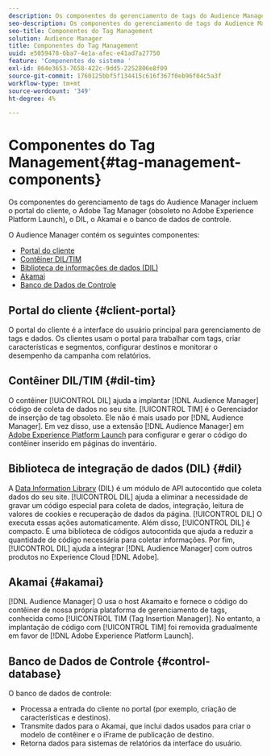 ```yaml
---
description: Os componentes do gerenciamento de tags do Audience Manager incluem o portal do cliente, o Adobe Tag Manager (obsoleto no Adobe Experience Platform Launch), o DIL, o Akamai e o banco de dados de controle.
seo-description: Os componentes do gerenciamento de tags do Audience Manager incluem o portal do cliente, o Adobe Tag Manager (obsoleto no Adobe Experience Platform Launch), o DIL, o Akamai e o banco de dados de controle.
seo-title: Componentes do Tag Management
solution: Audience Manager
title: Componentes do Tag Management
uuid: e5059478-6ba7-4e1a-afec-e41ad7a27750
feature: 'Componentes do sistema '
exl-id: 064e3653-7658-422c-9dd5-2252806e8f09
source-git-commit: 1760125bbf5f134415c616f367f0eb96f04c5a3f
workflow-type: tm+mt
source-wordcount: '349'
ht-degree: 4%

---
```


# Componentes do Tag Management{#tag-management-components}

Os componentes do gerenciamento de tags do Audience Manager incluem o portal do cliente, o Adobe Tag Manager (obsoleto no Adobe Experience Platform Launch), o DIL, o Akamai e o banco de dados de controle.

<!-- 

c_comptag.xml

 -->

O Audience Manager contém os seguintes componentes:

* [Portal do cliente](../../reference/system-components/components-tag-management.md#client-portal)
* [Contêiner DIL/TIM](../../reference/system-components/components-tag-management.md#dil-tim)
* [Biblioteca de informações de dados (DIL)](../../reference/system-components/components-tag-management.md#dil)
* [Akamai](../../reference/system-components/components-tag-management.md#akamai)
* [Banco de Dados de Controle](../../reference/system-components/components-tag-management.md#control-database)

## Portal do cliente {#client-portal}

O portal do cliente é a interface do usuário principal para gerenciamento de tags e dados. Os clientes usam o portal para trabalhar com tags, criar características e segmentos, configurar destinos e monitorar o desempenho da campanha com relatórios.

## Contêiner DIL/TIM {#dil-tim}

O contêiner [!UICONTROL DIL] ajuda a implantar [!DNL Audience Manager] código de coleta de dados no seu site. [!UICONTROL TIM] é o Gerenciador de inserção de tag obsoleto. Ele não é mais usado por [!DNL Audience Manager]. Em vez disso, use a extensão [!DNL Audience Manager] em [Adobe Experience Platform Launch](https://experienceleague.adobe.com/docs/launch/using/extensions-ref/adobe-extension/audience-manager/overview.html) para configurar e gerar o código do contêiner inserido em páginas do inventário.

## Biblioteca de integração de dados (DIL) {#dil}

A [Data Information Library](../../dil/dil-overview.md) (DIL) é um módulo de API autocontido que coleta dados do seu site. [!UICONTROL DIL] ajuda a eliminar a necessidade de gravar um código especial para coleta de dados, integração, leitura de valores de cookies e recuperação de dados da página. [!UICONTROL DIL] O executa essas ações automaticamente. Além disso, [!UICONTROL DIL] é compacto. É uma biblioteca de códigos autocontida que ajuda a reduzir a quantidade de código necessária para coletar informações. Por fim, [!UICONTROL DIL] ajuda a integrar [!DNL Audience Manager] com outros produtos no Experience Cloud [!DNL Adobe].

## Akamai {#akamai}

[!DNL Audience Manager] O usa o host  [](https://www.akamai.com/us/en/about/) Akamaito e fornece o código do contêiner de nossa própria plataforma de gerenciamento de tags, conhecida como  [!UICONTROL TIM (Tag Insertion Manager)]. No entanto, a implantação de código com [!UICONTROL TIM] foi removida gradualmente em favor de [!DNL Adobe Experience Platform Launch].

## Banco de Dados de Controle {#control-database}

O banco de dados de controle:

* Processa a entrada do cliente no portal (por exemplo, criação de características e destinos).
* Transmite dados para o Akamai, que inclui dados usados para criar o modelo de contêiner e o iFrame de publicação de destino.
* Retorna dados para sistemas de relatórios da interface do usuário.
